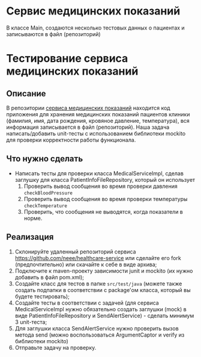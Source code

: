 # Сервис медицинских показаний

В классе Main, создаются несколько тестовых данных о пациентах и записываются в файл (репозиторий)
# Тестирование сервиса медицинских показаний

## Описание
В репозитории [сервиса медицинских показаний](https://github.com/neee/healthcare-service) находится код приложения для хранения медицинских показаний пациентов клиники
(фамилия, имя, дата рождения, кровяное давление, температура), вся информация записывается в файл (репозиторий).
Наша задача написать/добавить unit-тесты с использованием библиотеки mockito для проверки корректности работы функционала.

## Что нужно сделать
- Написать тесты для проверки класса MedicalServiceImpl, сделав заглушку для класса PatientInfoFileRepository, который он использует
    1. Проверить вывод сообщения во время проверки давления `checkBloodPressure`
    2. Проверить вывод сообщения во время проверки температуры `checkTemperature`
    3. Проверить, что сообщения не выводятся, когда показатели в норме.

## Реализация
1. Склонируйте удаленный репозиторий сервиса https://github.com/neee/healthcare-service или сделайте его fork (предпочтительно) или скачайте к себе в виде архива;
2. Подключите к maven-проекту зависимости junit и mockito (их нужно добавить в файл pom.xml);
3. Создайте класс для тестов в папке `src/test/java` (можете также создать подпапки в соответствии с package'ом класса, который вы будете тестировать);
4. Создайте тесты в соответствии с задачей (для сервиса MedicalServiceImpl нужно обязательно создать заглушки (mock) в виде PatientInfoFileRepository и SendAlertService) - сделать минимум 3 unit-теста;
5. Для заглушки класса SendAlertService нужно проверить вызов метода send (можно воспользоваться ArgumentCaptor и verify из библиотеки mockito)
6. Отправьте задачу на проверку.